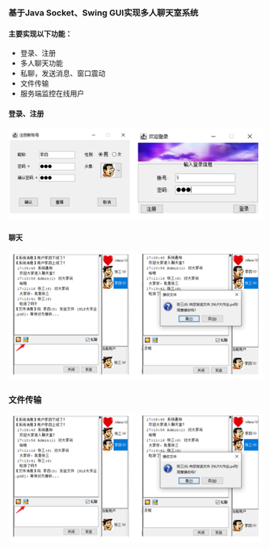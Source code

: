 ### 基于Java Socket、Swing GUI实现多人聊天室系统

#### 主要实现以下功能：

* 登录、注册
* 多人聊天功能
* 私聊，发送消息、窗口震动
* 文件传输
* 服务端监控在线用户

#### 登录、注册

![avatar](images/login.png)

#### 聊天

![avatar](images/sendfile.png)



### 文件传输

![avatar](images/sendfile.png)